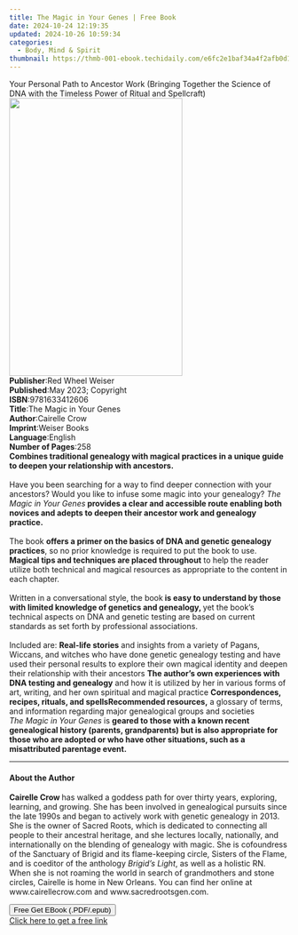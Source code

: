 ```yaml
---
title: The Magic in Your Genes | Free Book
date: 2024-10-24 12:19:35
updated: 2024-10-26 10:59:34
categories:
  - Body, Mind & Spirit
thumbnail: https://thmb-001-ebook.techidaily.com/e6fc2e1baf34a4f2afb0d1049dec877ecb8d8067e20a31027fd8bf26e49f84bc.jpg
---
```

<main id="book-container">
  <div class="flex flex-col">
    <div class="book-brief flex-1 py-6 px-4 sm:p-6 md:py-10 md:px-8">
      <!-- brief-->
      <div class="book-brief-main">
        Your Personal Path to Ancestor Work (Bringing Together the Science of
        DNA with the Timeless Power of Ritual and Spellcraft)
      </div>
    </div>
    <div
      class="book-meta-info flex-1 grid gap-4 col-start-1 col-end-3 row-start-1 sm:mb-6 sm:grid-cols-4 lg:gap-6 lg:col-start-2 lg:row-end-6 lg:row-span-6 lg:mb-0"
    >
      <div
        class="book-meta-info-left place-content-center mt-4 p-4 text-sm leading-6 col-start-2 col-span-2 dark:text-slate-400"
      >
        <img
          class="w-full h-500 object-cover rounded-lg sm:h-255 sm:col-span-2 lg:col-span-full"
          src="https://img-001-ebook.techidaily.com/6bce05f7f8bea40fbf8b238905744700dcd38a2cce92a2ead82323c8dc1d1d64.jpg"
          alt=""
          width="312"
          height="500"
        />
      </div>
      <div
        class="book-meta-info-right mt-2 col-start-1 row-start-2 col-span-3 self-center"
      >
        <!-- meta data  -->
        <div class="flex flex-col px-4 md:px-8">
          <div class="flex-1">
            <strong>Publisher</strong>:<span class="px-2"
              >Red Wheel Weiser</span
            >
          </div>
          <div class="flex-1">
            <strong>Published</strong>:<span class="px-2"
              >May 2023; Copyright</span
            >
          </div>
          <div class="flex-1">
            <strong>ISBN</strong>:<span class="px-2">9781633412606</span>
          </div>
          <div class="flex-1">
            <strong>Title</strong>:<span class="px-2"
              >The Magic in Your Genes</span
            >
          </div>
          <div class="flex-1">
            <strong>Author</strong>:<span class="px-2">Cairelle Crow</span>
          </div>
          <div class="flex-1">
            <strong>Imprint</strong>:<span class="px-2">Weiser Books</span>
          </div>
          <div class="flex-1">
            <strong>Language</strong>:<span class="px-2">English</span>
          </div>
          <div class="flex-1">
            <strong>Number of Pages</strong>:<span class="px-2">258</span>
          </div>
        </div>
      </div>
    </div>
    <div class="book-description flex-1 py-6 px-4 sm:p-6 md:py-10 md:px-8">
      <div class="book-description-main">
        <div accordion-content="" id="description">
          <b
            >Combines traditional genealogy with magical practices in a unique
            guide to deepen your relationship with ancestors.</b
          ><br />
          &nbsp;<br />
          Have you been searching for a way to find deeper connection with your
          ancestors? Would you like to infuse some magic into your genealogy?
          <i>The Magic in Your Genes</i
          ><b>
            provides a clear and accessible route enabling both novices and
            adepts to deepen their ancestor work and genealogy practice.</b
          ><br />
          &nbsp;<br />
          The book
          <b
            >offers a primer on the basics of DNA and genetic genealogy
            practices</b
          >, so no prior knowledge is required to put the book to use.
          <b>Magical tips and techniques are placed throughout</b> to help the
          reader utilize both technical and magical resources as appropriate to
          the content in each chapter.<br />
          &nbsp;<br />
          Written in a conversational style, the book<b>
            is easy to understand by those with limited knowledge of genetics
            and genealogy, </b
          >yet the book’s technical aspects on DNA and genetic testing are based
          on current standards as set forth by professional associations.<br />
          &nbsp;<br />
          Included are: <b>Real-life stories</b> and insights from a variety of
          Pagans, Wiccans, and witches who have done genetic genealogy testing
          and have used their personal results to explore their own magical
          identity and deepen their relationship with their ancestors
          <b>The author’s own experiences with DNA testing and genealogy</b> and
          how it is utilized by her in various forms of art, writing, and her
          own spiritual and magical practice
          <b>Correspondences, recipes, rituals, and spells</b
          ><b>Recommended resources,</b> a glossary of terms, and information
          regarding major genealogical groups and societies &nbsp;<br /><i
            >The Magic in Your Genes </i
          >is
          <b
            >geared to those with a known recent genealogical history (parents,
            grandparents) but is also appropriate for those who are adopted or
            who have other situations, such as a misattributed parentage
            event.</b
          >
        </div>
        <div class="accordion-fader"></div>
      </div>
    </div>
    <div class="book-excerpts flex-1 py-6 px-4 sm:p-6 md:py-10 md:px-8">
      <!-- excerpts-->
      <div class="book-excerpts-main">
        <hr />
        <h4 class="placeholder placeholder-heading">
          <span>About the Author</span>
        </h4>
        <p>
          <b>Cairelle Crow </b>has walked a goddess path for over thirty years,
          exploring, learning, and growing. She has been involved in
          genealogical pursuits since the late 1990s and began to actively work
          with genetic genealogy in 2013. She is the owner of Sacred Roots,
          which is dedicated to connecting all people to their ancestral
          heritage, and she lectures locally, nationally, and internationally on
          the blending of genealogy with magic. She is cofoundress of the
          Sanctuary of Brigid and its flame-keeping circle, Sisters of the
          Flame, and is coeditor of the anthology <i>Brigid’s Light</i>, as well
          as a holistic RN. When she is not roaming the world in search of
          grandmothers and stone circles, Cairelle is home in New Orleans. You
          can find her online at www.cairellecrow.com and
          www.sacredrootsgen.com.<br />
        </p>
      </div>
    </div>
    <div
      class="book-about-author flex-1 py-6 px-4 sm:p-6 md:py-10 md:px-8"
    ></div>
    <div class="book-free-get flex-1 py-6 px-4 sm:p-6 md:py-10 md:px-8">
      <button
        id="btn-free-get"
        class="bg-blue-500 hover:bg-blue-700 text-white font-bold py-2 px-4 rounded"
      >
        Free Get EBook (.PDF/.epub)
      </button>
      <div id="countdown-display" class="px-2 text-lg mt-2"></div>
      <a
        id="free-link"
        class="hidden bg-blue-500 hover:bg-blue-700 text-white font-bold py-2 px-4 rounded"
        href="https://www.ebooks.com/en-us/book/210662630/the-magic-in-your-genes/cairelle-crow/"
        target="_blank"
        >Click here to get a free link</a
      >
    </div>
    <script>
      let countdownTime = 0;
      let countdownInterval = null;
      document
        .getElementById('btn-free-get')
        .addEventListener('click', startCountdown);
      function startCountdown() {
        countdownTime = new Date().getTime() + 60000 * 3;
        countdownInterval = setInterval(updateCountdown, 1000);
        document.getElementById('btn-free-get').disabled = true;
        document
          .getElementById('btn-free-get')
          .classList.add('bg-gray-500', 'cursor-not-allowed');
      }
      function updateCountdown() {
        let currentTime = new Date().getTime();
        let timeLeft = countdownTime - currentTime;
        let secondsLeft = Math.floor(timeLeft / 1000);
        document.getElementById('countdown-display').innerHTML =
          `Remaining time: ${secondsLeft} seconds.`;
        if (secondsLeft <= 0) {
          clearInterval(countdownInterval);
          document.getElementById('btn-free-get').classList.add('hidden');
          document.getElementById('free-link').classList.remove('hidden');
          document.getElementById('countdown-display').innerHTML = '';
        }
      }
    </script>
  </div>
</main>
